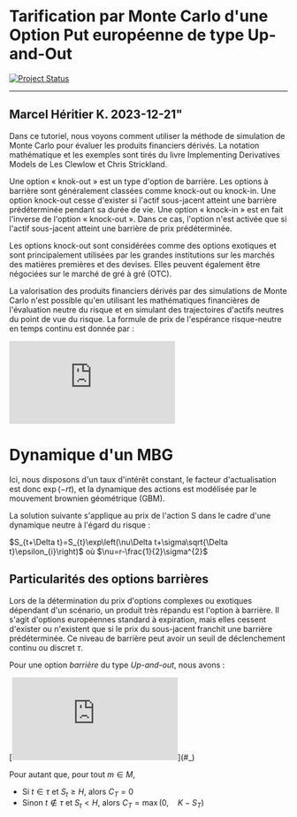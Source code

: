 
# Tarification par Monte Carlo d'une Option Put européenne de type Up-and-Out



[![Project Status](https://www.repostatus.org/badges/latest/active.svg?color=green)](https://github.com/runifsubset/MC_UpAnd_Down_Put) 

---
Marcel Héritier K.
2023-12-21"
---



Dans ce tutoriel, nous voyons comment utiliser la méthode de simulation de Monte Carlo pour évaluer les produits financiers dérivés. La notation mathématique et les exemples sont tirés du livre Implementing Derivatives Models de Les Clewlow et Chris Strickland.

Une option « knok-out » est un type d'option de barrière. Les options à barrière sont généralement classées comme knock-out ou knock-in. Une option knock-out cesse d'exister si l'actif sous-jacent atteint une barrière prédéterminée pendant sa durée de vie. Une option « knock-in » est en fait l'inverse de l'option « knock-out ». Dans ce cas, l'option n'est activée que si l'actif sous-jacent atteint une barrière de prix prédéterminée.

Les options knock-out sont considérées comme des options exotiques et sont principalement utilisées par les grandes institutions sur les marchés des matières premières et des devises. Elles peuvent également être négociées sur le marché de gré à gré (OTC).


La valorisation des produits financiers dérivés par des simulations de Monte Carlo n'est possible qu'en utilisant les mathématiques financières de l'évaluation neutre du risque et en simulant des trajectoires d'actifs neutres du point de vue du risque. La formule de prix de l'espérance risque-neutre en temps continu est donnée par :

[![\\ \begin{equation}\LARGE \\ \frac{C_t}{B_t} = \mathbb{E}_{\mathbb{Q}}[\frac{C_T}{B_T}\mid F_t] \\ \end{equation}](https://latex.codecogs.com/svg.latex?%5C%5C%20%5Cbegin%7Bequation%7D%5CLARGE%20%5C%5C%20%5Cfrac%7BC_t%7D%7BB_t%7D%20%3D%20%5Cmathbb%7BE%7D_%7B%5Cmathbb%7BQ%7D%7D%5B%5Cfrac%7BC_T%7D%7BB_T%7D%5Cmid%20F_t%5D%20%5C%5C%20%5Cend%7Bequation%7D)](#_)


# Dynamique d'un MBG

Ici, nous disposons d'un taux d'intérêt constant, le facteur d'actualisation est donc $\exp(-rt)$, et la dynamique des actions est modélisée par le mouvement brownien géométrique (GBM).

La solution suivante s'applique au prix de l'action S dans le cadre
d'une dynamique neutre à l'égard du risque :

$S_{t+\Delta t}=S_{t}\exp\left(\nu\Delta t+\sigma\sqrt{\Delta t}\epsilon_{i}\right)$ où $\nu=r-\frac{1}{2}\sigma^{2}$
 
 
## Particularités des options barrières
 
Lors de la détermination du prix d'options complexes ou exotiques dépendant d'un scénario, un produit très répandu est l'option à barrière. Il s'agit d'options européennes standard à expiration, mais elles cessent d'exister ou n'existent que si le prix du sous-jacent franchit une barrière prédéterminée. Ce niveau de barrière peut avoir un seuil de déclenchement continu ou discret $\tau$.


Pour une option _barrière_ du type *Up-and-out*, nous avons :

[![\\ \begin{equation} \\ C_{T}=f(S_{T})=(K-S_{T})^{+}\times\mathbb{I}_{\left(\max\limits _{t\in\tau}S_{t}<H\right)} \\ \end{equation}](https://latex.codecogs.com/svg.latex?%5C%5C%20%5Cbegin%7Bequation%7D%20%5C%5C%20C_%7BT%7D%3Df(S_%7BT%7D)%3D(K-S_%7BT%7D)%5E%7B%2B%7D%5Ctimes%5Cmathbb%7BI%7D_%7B%5Cleft(%5Cmax%5Climits%20_%7Bt%5Cin%5Ctau%7DS_%7Bt%7D%3CH%5Cright)%7D%20%5C%5C%20%5Cend%7Bequation%7D)](#_)

Pour autant que, pour tout $m\in M$, 

  * Si $t\in\tau$ et $S_t\geq H$, alors $C_T = 0$
  * Sinon $t\notin\tau$ et $S_t < H$, alors $C_T = \max (0,\quad K-S_T)$
